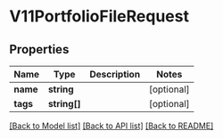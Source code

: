 # V11PortfolioFileRequest

## Properties
Name | Type | Description | Notes
------------ | ------------- | ------------- | -------------
**name** | **string** |  | [optional] 
**tags** | **string[]** |  | [optional] 

[[Back to Model list]](../README.md#documentation-for-models) [[Back to API list]](../README.md#documentation-for-api-endpoints) [[Back to README]](../README.md)


